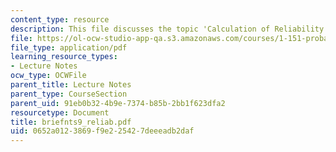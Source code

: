```yaml
---
content_type: resource
description: This file discusses the topic 'Calculation of Reliability Index, Beta'.
file: https://ol-ocw-studio-app-qa.s3.amazonaws.com/courses/1-151-probability-and-statistics-in-engineering-spring-2005/0652a0123869f9e225427deeeadb2daf_briefnts9_reliab.pdf
file_type: application/pdf
learning_resource_types:
- Lecture Notes
ocw_type: OCWFile
parent_title: Lecture Notes
parent_type: CourseSection
parent_uid: 91eb0b32-4b9e-7374-b85b-2bb1f623dfa2
resourcetype: Document
title: briefnts9_reliab.pdf
uid: 0652a012-3869-f9e2-2542-7deeeadb2daf
---
```

